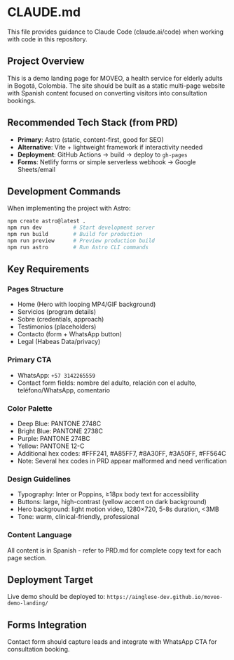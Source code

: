 # CLAUDE.md

This file provides guidance to Claude Code (claude.ai/code) when working with code in this repository.

## Project Overview

This is a demo landing page for MOVEO, a health service for elderly adults in Bogotá, Colombia. The site should be built as a static multi-page website with Spanish content focused on converting visitors into consultation bookings.

## Recommended Tech Stack (from PRD)

- **Primary**: Astro (static, content-first, good for SEO)
- **Alternative**: Vite + lightweight framework if interactivity needed
- **Deployment**: GitHub Actions → build → deploy to `gh-pages`
- **Forms**: Netlify forms or simple serverless webhook → Google Sheets/email

## Development Commands

When implementing the project with Astro:
```bash
npm create astro@latest .
npm run dev          # Start development server
npm run build        # Build for production
npm run preview      # Preview production build
npm run astro        # Run Astro CLI commands
```

## Key Requirements

### Pages Structure
- Home (Hero with looping MP4/GIF background)
- Servicios (program details)
- Sobre (credentials, approach)
- Testimonios (placeholders)
- Contacto (form + WhatsApp button)
- Legal (Habeas Data/privacy)

### Primary CTA
- WhatsApp: `+57 3142265559`
- Contact form fields: nombre del adulto, relación con el adulto, teléfono/WhatsApp, comentario

### Color Palette
- Deep Blue: PANTONE 2748C
- Bright Blue: PANTONE 2738C  
- Purple: PANTONE 274BC
- Yellow: PANTONE 12-C
- Additional hex codes: #FFF241, #A85FF7, #8A30FF, #3A50FF, #FF564C
- Note: Several hex codes in PRD appear malformed and need verification

### Design Guidelines
- Typography: Inter or Poppins, ≥18px body text for accessibility
- Buttons: large, high-contrast (yellow accent on dark background)
- Hero background: light motion video, 1280×720, 5-8s duration, <3MB
- Tone: warm, clinical-friendly, professional

### Content Language
All content is in Spanish - refer to PRD.md for complete copy text for each page section.

## Deployment Target

Live demo should be deployed to: `https://ainglese-dev.github.io/moveo-demo-landing/`

## Forms Integration

Contact form should capture leads and integrate with WhatsApp CTA for consultation booking.